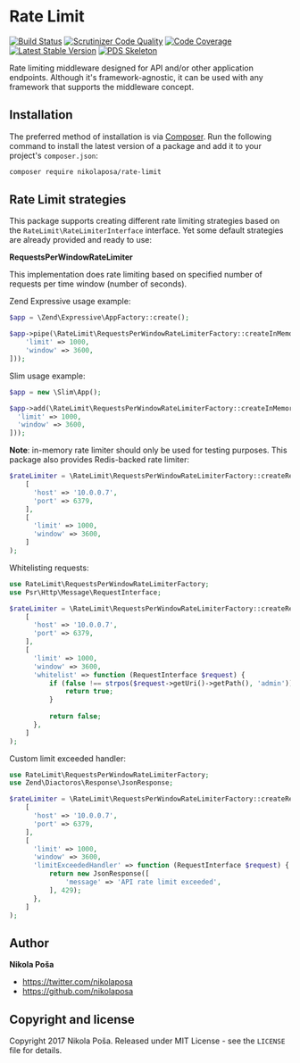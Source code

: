 # Rate Limit

[![Build Status](https://travis-ci.org/nikolaposa/rate-limit.svg?branch=master)](https://travis-ci.org/nikolaposa/rate-limit)
[![Scrutinizer Code Quality](https://scrutinizer-ci.com/g/nikolaposa/rate-limit/badges/quality-score.png?b=master)](https://scrutinizer-ci.com/g/nikolaposa/rate-limit/?branch=master)
[![Code Coverage](https://scrutinizer-ci.com/g/nikolaposa/rate-limit/badges/coverage.png?b=master)](https://scrutinizer-ci.com/g/nikolaposa/rate-limit/?branch=master)
[![Latest Stable Version](https://poser.pugx.org/nikolaposa/rate-limit/v/stable)](https://packagist.org/packages/nikolaposa/rate-limit)
[![PDS Skeleton](https://img.shields.io/badge/pds-skeleton-blue.svg)](https://github.com/php-pds/skeleton)

Rate limiting middleware designed for API and/or other application endpoints. Although it's framework-agnostic, it can be used with any framework that supports the middleware concept.

## Installation

The preferred method of installation is via [Composer](http://getcomposer.org/). Run the following
command to install the latest version of a package and add it to your project's `composer.json`:

```bash
composer require nikolaposa/rate-limit
```

## Rate Limit strategies

This package supports creating different rate limiting strategies based on the `RateLimit\RateLimiterInterface` interface. Yet some default strategies are already provided and ready to use:

**RequestsPerWindowRateLimiter**

This implementation does rate limiting based on specified number of requests per time window (number of seconds).

Zend Expressive usage example:

```php
$app = \Zend\Expressive\AppFactory::create();

$app->pipe(\RateLimit\RequestsPerWindowRateLimiterFactory::createInMemoryRateLimiter([
    'limit' => 1000,
    'window' => 3600,
]));
```

Slim usage example:

```php
$app = new \Slim\App();

$app->add(\RateLimit\RequestsPerWindowRateLimiterFactory::createInMemoryRateLimiter([
  'limit' => 1000,
  'window' => 3600,
]));
```

**Note**: in-memory rate limiter should only be used for testing purposes. This package also provides Redis-backed rate limiter:

```php
$rateLimiter = \RateLimit\RequestsPerWindowRateLimiterFactory::createRedisBackedRateLimiter(
    [
      'host' => '10.0.0.7',
      'port' => 6379,
    ],
    [
      'limit' => 1000,
      'window' => 3600,
    ]
);
```

Whitelisting requests:

```php
use RateLimit\RequestsPerWindowRateLimiterFactory;
use Psr\Http\Message\RequestInterface;

$rateLimiter = \RateLimit\RequestsPerWindowRateLimiterFactory::createRedisBackedRateLimiter(
    [
      'host' => '10.0.0.7',
      'port' => 6379,
    ],
    [
      'limit' => 1000,
      'window' => 3600,
      'whitelist' => function (RequestInterface $request) {
          if (false !== strpos($request->getUri()->getPath(), 'admin')) {
              return true;
          }
          
          return false;
      },
    ]
);
```

Custom limit exceeded handler:

```php
use RateLimit\RequestsPerWindowRateLimiterFactory;
use Zend\Diactoros\Response\JsonResponse;

$rateLimiter = \RateLimit\RequestsPerWindowRateLimiterFactory::createRedisBackedRateLimiter(
    [
      'host' => '10.0.0.7',
      'port' => 6379,
    ],
    [
      'limit' => 1000,
      'window' => 3600,
      'limitExceededHandler' => function (RequestInterface $request) {
          return new JsonResponse([
              'message' => 'API rate limit exceeded',
          ], 429);
      },
    ]
);
```

## Author

**Nikola Poša**

* https://twitter.com/nikolaposa
* https://github.com/nikolaposa

## Copyright and license

Copyright 2017 Nikola Poša. Released under MIT License - see the `LICENSE` file for details.
